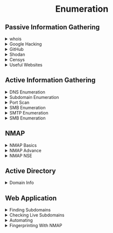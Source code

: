 <div align="center"><h1> Enumeration </h1></div>


## Passive Information Gathering

<details>
<summary>whois</summary></br>

Tool :
```bash
whois megacorpone.com -h 192.168.50.251          # -h (local whois server if exist)
whois 185.188.105.11 

```

Webistes :
```bash
https://who.is/
https://whois.domaintools.com/
https://viewdns.info/
https://lookup.icann.org/en
https://www.statscrop.com/www/iidic.com
https://website.informer.com/
```

</details>

<details>
<summary>Google Hacking</summary></br>

Query Examples :
```bash
site:megacorpone.com filetype:txt
site:megacorpone.com -filetype:html           (exclude html files)
site:digikala.com ext:xml                                           (find xml pages) (xml-py-php-html)
site:iidic.com intext:حقوق
intitle:iidic "user"                                                        (find pages with iidic in title and "user" on the page content)
site:*.com intitle:"index of" "parent directory"     (misconfigure to find parent directory in index)
site: gov.* intitle:"index.of" *.csv password
inurl:admin filetype:xlsx site:gov.* password
inurl:pastebin "SHODAN_API_KEY"
site:edu intext:"index of" "payroll" filetype:xlsx
```

Query Sources :
```bash
https://www.exploit-db.com/google-hacking-database
![image](https://github.com/user-attachments/assets/d75c21a5-39f4-4021-8c4b-2a8ad036be80)
```
</details>

<details>
<summary>GitHub</summary></br>

Query Example :
```bash
owner:megacorpone path:user                  (find any files with "user" in the filename)

Search syntax:
https://docs.github.com/en/search-github/github-code-search/understanding-github-code-search-syntax
```

Tool :
```bash
https://github.com/gitleaks/gitleaks
```
</details>

<details>
<summary>Shodan</summary></br>

Query Example :
```bash
port:3389 country:ir has_Screenshot:true                      
title:"+tm01" has_Screenshot:true          #(+tm01 = a model of camera)
net:10.8.12.0/24 http.favicon.hash:1768726119
http.html:"wp-config .php"
Html:"hacked by" country:ir
```

</details>

<details>
<summary>Censys</summary></br>

Query Example :
```bash
services.http.response.body:nooranet
services.http.response.headers.x_powered_by : php/8
location.country_code: IR and services.service_name: {"FTP", "Telnet"}
location.country_code: IR and services.port: {9200}
```

</details>

<details>
<summary>Useful Websites</summary></br>

Technology Found :
```bash
https://builtwith.com/
https://www.wappalyzer.com/
```

SSL Check :
```bash
https://www.ssllabs.com/ssltest/
https://www.cdn77.com/tls-test
```

DNS and Domain :
```bash
https://searchdns.netcraft.com/?url=http://mci.ir
https://passivedns.mnemonic.no/
https://dnshistory.org/dns-records/iidic.com
https://viewdns.info/
https://dnsdumpster.com/
https://www.nslookup.io/
http://www.kloth.net/services/nslookup.php
```

IP and Geo :
```bash
https://www.liveipmap.com/
https://www.iptrackeronline.com/
https://www.infobyip.com/
https://www.ipfingerprints.com/
```

Subdomain :
```bash
https://crt.sh/
https://shadowcrypt.net/tools/subdomain
https://www.virustotal.com/gui/home/search
```

Genral Info :
```bash
https://sitereport.netcraft.com/
https://dorksearch.com/
https://www.yougetsignal.com/
https://web.archive.org/
https://securitytrails.com/
https://website.informer.com/
```

</details>


## Active Information Gathering

<details>
<summary>DNS Enumeration</summary></br>

Host:
```bash
host digikala.com
Host 192.168.200.10
Host -a digikala.com
host -t txt digikala.com
host -t ns digikala.com
Host -t SOA digikala.com
host -t CNAME digikala.com
Host -t PTR digikala.com
host -t mx digikala.com
```

Nslookup:
```bash
nslookup mail.megacorptwo.com
nslookup -type=TXT info.megacorptwo.com 192.168.50.151
nslookup -query=A example.com
nslookup -query=MX example.com
nslookup -query=NS example.com
nslookup -query=TXT example.com
nslookup -query=SOA example.com
nslookup -query=CNAME sub.example.com
nslookup -query=ANY example.com
```

Tools:
```bash
#DNSRECON:

dnsrecon -d digikala.com -t std
dnsrecon -d digikala.com -D ~/list.txt  -t brt            #(-t brt = bruteforce , -D = disctionary , -t std = standard)


#DNSENUM:

dnsenum digikala.com

```

</details>

<details>
<summary>Subdomain Enumeration</summary></br>

Host Command:
```bash
# 1 line
for domain in $(cat list.dic);do host $domain.megacorpone.com;done | grep -v "not found"

# python code

#!/bin/bash
Read -p "dic ro bede: " dic
Read -p "esm domain ra benevis" dom
for domain in $(cat $dic);do host $domain.$dom;done | grep -v "not found"
```

Nslookup Command:
```bash
Get-Content subdomains.txt | ForEach-Object { nslookup "$_.example.com" }
```

Reverse Lookup Zone:
```bash
for ip in $(seq 155 192);do host 50.7.67.$ip;done | grep -v "not found"
```
</details>


<details>
<summary>Port Scan</summary></br>

NC:
```bash
#TCP:

nc -nvv -w 1 -z 192.168.50.152 3388-3390            #(-n = not toresolve hostnames and ports to names , -w 1 = set timeout on 1sec , -z = dny the send recive data and just check opening)

#UDP:

nc -nv -u -z -w 1 192.168.50.149 120-123            #(-u = UDP)
```

Windows:
```bash
Test-NetConnection -Port 445 192.168.50.151

#Auto:
foreach ($port in 1..1024) {if (($a=Test-NetConnection 192.168.87.131 -Port $port -WarningAction SilentlyContinue).tcptestsucceeded -eq $true){ "TCP port $port is Open"}}

```

Rustscan:
```bash
#installation:
https://github.com/RustScan/RustScan/releases

	1- Download .deb
	2- dpkg -i rustscan_2.3.0_amd64.deb


#Usage:
rustscan -a www.google.com, 127.0.0.1

https://github.com/RustScan/RustScan/wiki/Things-you-may-want-to-do-with-RustScan-but-don't-understand-how
```

</details>



<details>
<summary>SMB Enumeration</summary></br>

SMB Enumeration (Linux):
```bash
#Port 139 UDP
#Port 445 TCP

nmap -v -p 139,445 -oG smb.txt 192.168.50.1-254


$NMAP NSE for SMB path:
ls -l /usr/share/nmap/scripts/smb*

Example:
nmap -v -p 139,445 --script smb-os-discovery 192.168.50.152
```


SMB Enumeration (Windows):
```bash
#Find netbios name in domain 
sudo nbtscan -r 192.168.50.0/24

#then
net view \\dc01 /all
```

enum4linux:
```bash
enum4linux $ip
```
</details>


<details>
<summary>SMTP Enumeration</summary></br>

SMTP Enumeration (Linux):
```bash
#port 25
#Use NC OR telnet to make session , Then ask about existing emails with VRFY

nc -nv 192.168.50.8 25
VRFY root


#Python Code for Automation Email Fuzzing:
#	Usage:  python3 smtp.py root 192.168.50.8


	#!/usr/bin/python
	import socket
import sys
	if len(sys.argv) != 3:
        print("Usage: vrfy.py <username> <target_ip>")
        sys.exit(0)
	# Create a Socket
s = socket.socket(socket.AF_INET, socket.SOCK_STREAM)
	# Connect to the Server
ip = sys.argv[2]
connect = s.connect((ip,25))
	# Receive the banner
banner = s.recv(1024)
	print(banner)
	# VRFY a user
user = (sys.argv[1]).encode()
s.send(b'VRFY ' + user + b'\r\n')
result = s.recv(1024)
	print(result)
	# Close the socket
s.close()
```

SMTP Enumeration (Windows):
```bash
#Check the OPEN SMTP port:

Test-NetConnection -Port 25 192.168.50.8

#Install and use telnet to make session in windows:
#dism /online /Enable-Feature /FeatureName:TelnetClient

telnet 192.168.50.8 25

```
</details>

<details>
<summary>SMB Enumeration</summary></br>

SMB Enumeration (Discover):
```bash
#Port 161 UDP

# find SNMP with Nmap OR onesixtyone:

sudo nmap -sU --open -p 161 192.168.50.1-254 -oG open-snmp.txt

onesixtyone 192.168.1.0/24 public       #(Default Community string = Public)
onesixtyone -c Desktop/wordlist-common-snmp-community-strings.txt 192.168.201.0/24      #(dic for community)

```

SMB Enumeration (Discover):
```bash
#show all data like , process , interfaces, softwares, windows users …
snmpwalk -c public -v1 -t 10 192.168.201.151 -Oa

#Also you can read just a part of data:  (-c public = community string , -Oa =  conver hex to ASCII)

#Windows users
snmpwalk -c public -v1 192.168.50.151 1.3.6.1.4.1.77.1.2.25

#Running Process:
snmpwalk -c public -v1 192.168.50.151 1.3.6.1.2.1.25.4.2.1.2

#Installed softwares:
snmpwalk -c public -v1 192.168.50.151 1.3.6.1.2.1.25.6.3.1.2

#Open tcp ports:
snmpwalk -c public -v1 192.168.50.151 1.3.6.1.2.1.6.13.1.3

#Interfaces Names:
snmpwalk -c public -v1 192.168.201.151 1.3.6.1.2.1.2.2.1 -Oa

```
</details>



## NMAP

<details>
<summary>NMAP Basics</summary></br>

Switches :

| Nmap Flag              | Description                                                                 |
|------------------------|-----------------------------------------------------------------------------|
| `-sV`                  | Attempts to determine the version of the services running                    |
| `-p <x>` or `-p-`      | Port scan for port `<x>` or scan all ports                                   |
| `-Pn`                  | Disable host discovery and scan for open ports                               |
| `--top-ports=20`       | Top 20 ports in file (`/usr/share/nmap/nmap-services`)                       |
| `-sn`                  | Enable host discovery (`-sn 192.168.1.1-254`)                               |
| `-p-`                  | Find open ports                                                             |
| `-A`                   | Enables OS and version detection, executes in-build scripts for further enumeration |
| `-sC`                  | Scan with the default Nmap scripts                                          |
| `-v`                   | Verbose mode                                                                |
| `-sU`                  | UDP port scan                                                               |
| `-sS`                  | TCP SYN port scan                                                           |
| `-O`                   | OS Version Detection (fingerprinting)                                       |
| `--osscan-guess`       | Guess the OS if unsure (`-O 192.168.1.1 --osscan-guess`)                    |
| `-oG`                  | Save result of Nmap in a file (`-oG result.txt`)                             |
| `-sT`                  | Full TCP Connect Scan (needed in certain proxy setups)                      |
| `--script vuln`        | Check vulnerability scripts                                                 |
| `--osscan-guess`       | Guess the OS if unsure (`-O 192.168.1.1 --osscan-guess`)                    |


Examples:
```bash
Nmap -Pn -sV -sC --script vuln 10.10.0.73.76
nmap -p 80 192.168.50.1-253 -oG web-sweep.txt
nmap -sT -A --top-ports=20 192.168.50.1-253 -oG top-port-sweep.txt
nmap -O 192.168.50.14 --osscan-guess
nmap -sT -A 192.168.50.14
```
</details>

<details>
<summary>NMAP Advance</summary></br>

Decoy :
```bash
#Decoy = send packet from other source ip

nmap -D 9.9.9.9,1.1.1.1 192.168.1.99
```

Fragmentation :
```bash
nmap -f 192.168.1.2
```
</details>

<details>
<summary>NMAP NSE</summary></br>

NSE Detatils :
```bash
#NSE path:
https://nmap.org/nsedoc/scripts/
/usr/share/nmap/scripts

#finde NSE in kali:
locate *.nse
locate *.nse | grep ftp

#Add NSE to Path:
#search google like "cve-2021-41773 nse" Download NSE and copy to main path (/usr/share/nmap/scripts)
```

Important Scripts :
```bash
-sC                                                          # Default scripts
--script vuln                                                # check vuln scripts , example: nmap -sV -p 443 --script "vuln" 192.168.1.1
-p 445 --script=smb-enum-shares.nse,smb-enum-users.nse       # smb scripts
nmap --script http-headers 192.168.50.6                      # gather http headers
nmap -T 5 --script http-title 192.168.149.1/24               # show title in http web pages
nmap -sV -p 443 --script "vuln" 192.168.1.1
Nmap -sV -p 443 --script "cve-2021-41773" 192.168.1.1        # choose specific NSE
nmap -v -p 21 --script ftp-anon 132.65.116.10-17             # check anonymous user for ftp
Nmap -p80 --script=http-enum 192.168.1.1                     # web service finger prints     
nmap -v -p 1433 --script ms-sql-info 114.143.55.154-160      # ms sql information
```
</details>



## Active Directory

<details>
<summary>Domain Info</summary></br>

net Command (CMD):
```bash
# if you have access to a Domain system use this commands in CMD
net user /domain                    #(show all domain users)
net user <username> /domain         #(show all info about selected user)
net group /domain                   #(show all domain groups)
net group "Tier 1 Admins" /domain   #(show all info about selected group)
net accounts /domain                #(show info about password policy)
```

Get-ADUser (PowerShell):
```
# if you have access to a Domain system use this commands in PowerShell

Get-ADUser -Identity gordon.stevens -Server za.tryhackme.com -Properties *         #(show all info about the selected user in the domain)
Get-ADGroup -Identity "Tier 2 Admins" -Server za.tryhackme.com -Properties *       #(show all info about selected group)
Get-ADGroupMember -Identity Administrators -Server za.tryhackme.com                #(show all memebers of selected group)
Get-ADDomain -Server za.tryhackme.com                                              #(show all info about the Domain)

```

RSAT:
```
# if you have Graphical access to a domain system install RSAT on it and then use MMC to connect  (there is chance that your user has acces to do that)


install:
Press Start
Search "Apps & Features" and press enter
Click Manage Optional Features
Click Add a feature
Search for "RSAT"
Select "RSAT: Active Directory Domain Services and Lightweight Directory Tools" and click Install

------------------------------------------------------------------------------------------------

RUN:
In MMC, we can now attach the AD RSAT Snap-In:

Click File -> Add/Remove Snap-in
Select and Add all three Active Directory Snap-ins
Click through any errors and warnings
Right-click on Active Directory Domains and Trusts and select Change Forest
Enter za.tryhackme.com as the Root domain and Click OK
Right-click on Active Directory Sites and Services and select Change Forest
Enter za.tryhackme.com as the Root domain and Click OK
Right-click on Active Directory Users and Computers and select Change Domain
Enter za.tryhackme.com as the Domain and Click OK
Right-click on Active Directory Users and Computers in the left-hand pane
Click on View -> Advanced Features

```

BloodHound :
```bash
# search in your documents for info about install and run bloodhound
```

</details>

## Web Application

<details>
<summary>Finding Subdomains</summary></br>

Assetfinder :
```bash
# https://github.com/tomnomnom/assetfinder
assetfinder [--subs-only] <domain>
```

Amass :
```bash
# https://github.com/owasp-amass/amass
amass enum -d tesla.com
```

</details>

<details>
<summary>Checking Live Subdomains</summary></br>

Httprobe :
```bash
# https://github.com/tomnomnom/httprobe
cat recon/example/domains.txt | httprobe
cat recon/example/domains.txt| sort -u | httprobe -s -p https:443 | sed 's/https\?:\/\///' | tr -d ':443' >> livedomains.txt
```
    
</details>

<details>
<summary>Automating</summary></br>

Find Live Subdomains :
```bash
# https://github.com/Gr1mmie/sumrecon/blob/master/sumrecon.sh
```
    
</details>


<details>
<summary>Fingerprinting With NMAP</summary></br>

```bash
sudo nmap -p80  -sV 192.168.50.20
sudo nmap -p80 --script=http-enum 192.168.50.20
```
</details>

